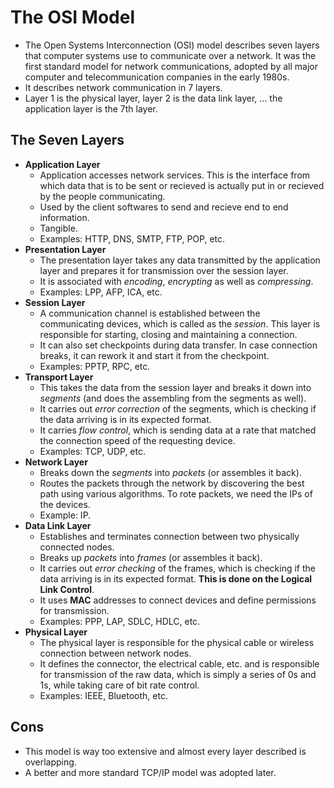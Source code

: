 # The OSI Model

- The Open Systems Interconnection (OSI) model describes seven layers that computer systems use to communicate over a network. It was the first standard model for network communications, adopted by all major computer and telecommunication companies in the early 1980s.
- It describes network communication in 7 layers.
- Layer 1 is the physical layer, layer 2 is the data link layer, ... the application layer is the 7th layer. 


## The Seven Layers

- **Application Layer**
    - Application accesses network services. This is the interface from which data that is to be sent or recieved is actually put in or recieved by the people communicating.
    - Used by the client softwares to send and recieve end to end information.
    - Tangible.
    - Examples: HTTP, DNS, SMTP, FTP, POP, etc.
- **Presentation Layer**
    - The presentation layer takes any data transmitted by the application layer and prepares it for transmission over the session layer.
    - It is associated with *encoding*, *encrypting* as well as *compressing*.
    - Examples: LPP, AFP, ICA, etc.
- **Session Layer**
    - A communication channel is established between the communicating devices, which is called as the *session*. This layer is responsible for starting, closing and maintaining a connection.
    - It can also set checkpoints during data transfer. In case connection breaks, it can rework it and start it from the checkpoint.
    - Examples: PPTP, RPC, etc.
- **Transport Layer**
    - This takes the data from the session layer and breaks it down into *segments* (and does the assembling from the segments as well).
    - It carries out *error correction* of the segments, which is checking if the data arriving is in its expected format.
    - It carries *flow control*, which is sending data at a rate that matched the connection speed of the requesting device.
    - Examples: TCP, UDP, etc.
- **Network Layer**
    - Breaks down the *segments* into *packets* (or assembles it back).
    - Routes the packets through the network by discovering the best path using various algorithms. To rote packets, we need the IPs of the devices.
    - Example: IP.
- **Data Link Layer**
    - Establishes and terminates connection between two physically connected nodes.
    - Breaks up *packets* into *frames* (or assembles it back).
    - It carries out *error checking* of the frames, which is checking if the data arriving is in its expected format. **This is done on the Logical Link Control**.
    - It uses **MAC** addresses to connect devices and define permissions for transmission.
    - Examples: PPP, LAP, SDLC, HDLC, etc.
- **Physical Layer**
    - The physical layer is responsible for the physical cable or wireless connection between network nodes. 
    - It defines the connector, the electrical cable, etc. and is responsible for transmission of the raw data, which is simply a series of 0s and 1s, while taking care of bit rate control.
    - Examples: IEEE, Bluetooth, etc.


## Cons

- This model is way too extensive and almost every layer described is overlapping.
- A better and more standard TCP/IP model was adopted later.